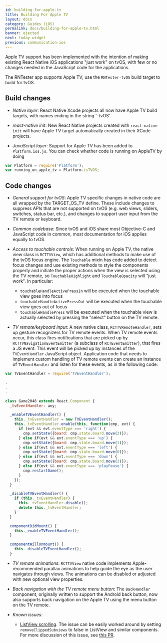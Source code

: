 ```yaml
---
id: building-for-apple-tv
title: Building For Apple TV
layout: docs
category: Guides (iOS)
permalink: docs/building-for-apple-tv.html
banner: ejected
next: today-widget
previous: communication-ios
---
```


Apple TV support has been implemented with the intention of making existing React Native iOS applications "just work" on tvOS, with few or no changes needed in the JavaScript code for the applications.

The RNTester app supports Apple TV; use the `RNTester-tvOS` build target to build for tvOS.

## Build changes

- *Native layer*: React Native Xcode projects all now have Apple TV build targets, with names ending in the string '-tvOS'.

- *react-native init*: New React Native projects created with `react-native init` will have Apple TV target automatically created in their XCode projects.

- *JavaScript layer*: Support for Apple TV has been added to `Platform.ios.js`.  You can check whether code is running on AppleTV by doing

```js
var Platform = require('Platform');
var running_on_apple_tv = Platform.isTVOS;
```

## Code changes

- *General support for tvOS*: Apple TV specific changes in native code are all wrapped by the TARGET_OS_TV define.  These include changes to suppress APIs that are not supported on tvOS (e.g. web views, sliders, switches, status bar, etc.), and changes to support user input from the TV remote or keyboard.

- *Common codebase*:  Since tvOS and iOS share most Objective-C and JavaScript code in common, most documentation for iOS applies equally to tvOS.

- *Access to touchable controls*: When running on Apple TV, the native view class is `RCTTVView`, which has additional methods to make use of the tvOS focus engine.  The `Touchable` mixin has code added to detect focus changes and use existing methods to style the components properly and initiate the proper actions when the view is selected using the TV remote, so `TouchableHighlight` and `TouchableOpacity` will "just work".  In particular:

  - `touchableHandleActivePressIn` will be executed when the touchable view goes into focus
  - `touchableHandleActivePressOut` will be executed when the touchable view goes out of focus
  - `touchableHandlePress` will be executed when the touchable view is actually selected by pressing the "select" button on the TV remote.

- *TV remote/keyboard input*: A new native class, `RCTTVRemoteHandler`, sets up gesture recognizers for TV remote events.  When TV remote events occur, this class fires notifications that are picked up by `RCTTVNavigationEventEmitter` (a subclass of `RCTEventEmitter`), that fires a JS event.  This event will be picked up by instances of the `TVEventHandler` JavaScript object.  Application code that needs to implement custom handling of TV remote events can create an instance of `TVEventHandler` and listen for these events, as in the following code:

```js
var TVEventHandler = require('TVEventHandler');

.
.
.

class Game2048 extends React.Component {
  _tvEventHandler: any;

  _enableTVEventHandler() {
    this._tvEventHandler = new TVEventHandler();
    this._tvEventHandler.enable(this, function(cmp, evt) {
      if (evt && evt.eventType === 'right') {
        cmp.setState({board: cmp.state.board.move(2)});
      } else if(evt && evt.eventType === 'up') {
        cmp.setState({board: cmp.state.board.move(1)});
      } else if(evt && evt.eventType === 'left') {
        cmp.setState({board: cmp.state.board.move(0)});
      } else if(evt && evt.eventType === 'down') {
        cmp.setState({board: cmp.state.board.move(3)});
      } else if(evt && evt.eventType === 'playPause') {
        cmp.restartGame();
      }
    });
  }

  _disableTVEventHandler() {
    if (this._tvEventHandler) {
      this._tvEventHandler.disable();
      delete this._tvEventHandler;
    }
  }

  componentDidMount() {
    this._enableTVEventHandler();
  }

  componentWillUnmount() {
    this._disableTVEventHandler();
  }

```

- *TV remote animations*: `RCTTVView` native code implements Apple-recommended parallax animations to help guide the eye as the user navigates through views.  The animations can be disabled or adjusted with new optional view properties.

- *Back navigation with the TV remote menu button*: The `BackHandler` component, originally written to support the Android back button, now also supports back navigation on the Apple TV using the menu button on the TV remote.

- *Known issues*:

  - [ListView scrolling](https://github.com/facebook/react-native/issues/12793).  The issue can be easily worked around by setting `removeClippedSubviews` to false in ListView and similar components.  For more discussion of this issue, see [this PR](https://github.com/facebook/react-native/pull/12944).
